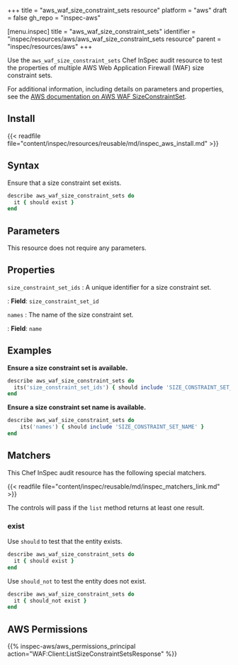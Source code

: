 +++
title = "aws_waf_size_constraint_sets resource"
platform = "aws"
draft = false
gh_repo = "inspec-aws"

[menu.inspec]
title = "aws_waf_size_constraint_sets"
identifier = "inspec/resources/aws/aws_waf_size_constraint_sets resource"
parent = "inspec/resources/aws"
+++

Use the `aws_waf_size_constraint_sets` Chef InSpec audit resource to test the properties of multiple AWS Web Application Firewall (WAF) size constraint sets.

For additional information, including details on parameters and properties, see the [AWS documentation on AWS WAF SizeConstraintSet](https://docs.aws.amazon.com/AWSCloudFormation/latest/UserGuide/aws-resource-waf-sizeconstraintset.html).

## Install

{{< readfile file="content/inspec/resources/reusable/md/inspec_aws_install.md" >}}

## Syntax

Ensure that a size constraint set exists.

```ruby
describe aws_waf_size_constraint_sets do
  it { should exist }
end
```

## Parameters

This resource does not require any parameters.

## Properties

`size_constraint_set_ids`
: A unique identifier for a size constraint set.

: **Field**: `size_constraint_set_id`

`names`
: The name of the size constraint set.

: **Field**: `name`

## Examples

**Ensure a size constraint set is available.**

```ruby
describe aws_waf_size_constraint_sets do
  its('size_constraint_set_ids') { should include 'SIZE_CONSTRAINT_SET_ID' }
end
```

**Ensure a size constraint set name is available.**

```ruby
describe aws_waf_size_constraint_sets do
    its('names') { should include 'SIZE_CONSTRAINT_SET_NAME' }
end
```

## Matchers

This Chef InSpec audit resource has the following special matchers.

{{< readfile file="content/inspec/reusable/md/inspec_matchers_link.md" >}}

The controls will pass if the `list` method returns at least one result.

### exist

Use `should` to test that the entity exists.

```ruby
describe aws_waf_size_constraint_sets do
  it { should exist }
end
```

Use `should_not` to test the entity does not exist.

```ruby
describe aws_waf_size_constraint_sets do
  it { should_not exist }
end
```

## AWS Permissions

{{% inspec-aws/aws_permissions_principal action="WAF:Client:ListSizeConstraintSetsResponse" %}}
